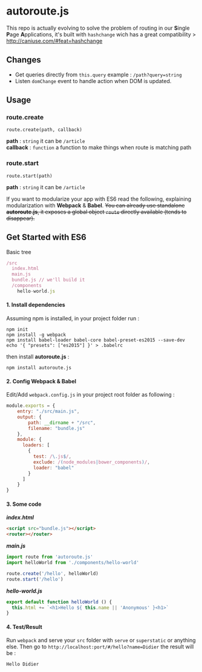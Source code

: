 # autoroute.js

This repo is actually evolving to solve the problem of routing in our **S**ingle **P**age **A**pplications, it's built with `hashchange` wich has a great compatibility > http://caniuse.com/#feat=hashchange  

## Changes

- Get queries directly from `this.query` example : `/path?query=string`
- Listen `domChange` event to handle action when DOM is updated.

## Usage

### route.create
```
route.create(path, callback)
```
**path** : `string` it can be `/article`  
**callback** : `function` a function to make things when route is matching path

### route.start
```
route.start(path)
```
**path** : `string` it can be `/article`  

If you want to modularize your app with ES6 read the following, explaining modularization with **Webpack** & **Babel**. ~~You can already use standalone **autoroute.js**, it exposes a global object `route` directly available (tends to disappear).~~

## Get Started with ES6

Basic tree
```javascript
/src
  index.html
  main.js
  bundle.js // we'll build it
  /components
    hello-world.js
```
#### 1. Install dependencies

Assuming npm is installed, in your project folder run :
```
npm init
npm install -g webpack
npm install babel-loader babel-core babel-preset-es2015 --save-dev
echo '{ "presets": ["es2015"] }' > .babelrc
```

then install **autoroute.js** :

```
npm install autoroute.js
```

#### 2. Config Webpack & Babel
Edit/Add `webpack.config.js` in your project root folder as following :

```javascript
module.exports = {
    entry: "./src/main.js",
    output: {
        path: __dirname + "/src",
        filename: "bundle.js"
    },
    module: {
      loaders: [
        {
          test: /\.js$/,
          exclude: /(node_modules|bower_components)/,
          loader: "babel"
        }
      ]
    }
}
```

#### 3. Some code

***index.html***
```html
<script src="bundle.js"></script>
<router></router>
```

***main.js***
```javascript
import route from 'autoroute.js'
import helloWorld from './components/hello-world'

route.create('/hello', helloWorld)
route.start('/hello')
```

***hello-world.js***
```javascript
export default function helloWorld () {
  this.html += `<h1>Hello ${ this.name || 'Anonymous' }<h1>`
}
```

#### 4. Test/Result 

Run `webpack` and serve your `src` folder with `serve` or `superstatic` or anything else. Then go to `http://localhost:port/#/hello?name=Didier` the result will be :

```
Hello Didier
```

